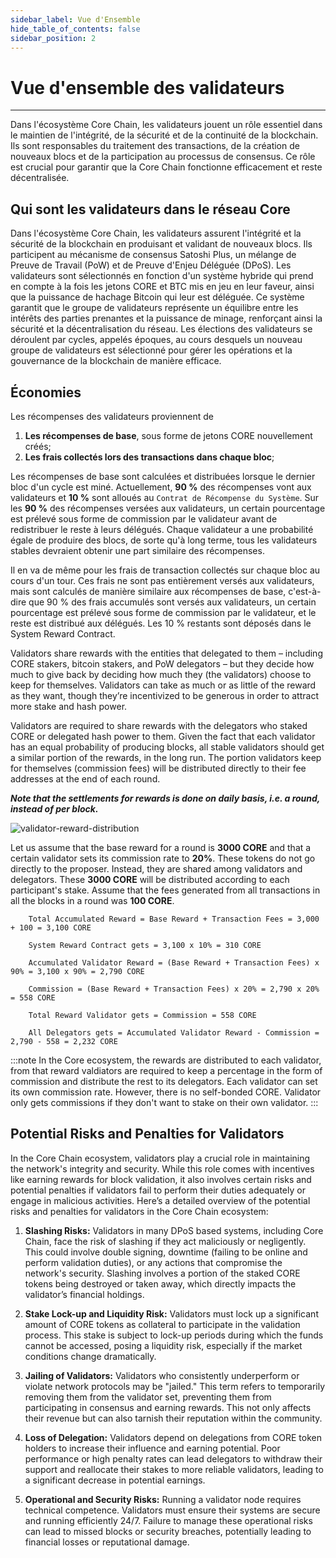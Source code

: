 ```yaml
---
sidebar_label: Vue d'Ensemble
hide_table_of_contents: false
sidebar_position: 2
---
```


# Vue d'ensemble des validateurs

---

Dans l'écosystème Core Chain, les validateurs jouent un rôle essentiel dans le maintien de l'intégrité, de la sécurité et de la continuité de la blockchain. Ils sont responsables du traitement des transactions, de la création de nouveaux blocs et de la participation au processus de consensus. Ce rôle est crucial pour garantir que la Core Chain fonctionne efficacement et reste décentralisée.

## Qui sont les validateurs dans le réseau Core

Dans l'écosystème Core Chain, les validateurs assurent l'intégrité et la sécurité de la blockchain en produisant et validant de nouveaux blocs. Ils participent au mécanisme de consensus Satoshi Plus, un mélange de Preuve de Travail (PoW) et de Preuve d'Enjeu Déléguée (DPoS). Les validateurs sont sélectionnés en fonction d'un système hybride qui prend en compte à la fois les jetons CORE et BTC mis en jeu en leur faveur, ainsi que la puissance de hachage Bitcoin qui leur est déléguée. Ce système garantit que le groupe de validateurs représente un équilibre entre les intérêts des parties prenantes et la puissance de minage, renforçant ainsi la sécurité et la décentralisation du réseau. Les élections des validateurs se déroulent par cycles, appelés époques, au cours desquels un nouveau groupe de validateurs est sélectionné pour gérer les opérations et la gouvernance de la blockchain de manière efficace.

## Économies

Les récompenses des validateurs proviennent de
1. **Les récompenses de base**, sous forme de jetons CORE nouvellement créés;
2. **Les frais collectés lors des transactions dans chaque bloc**;

Les récompenses de base sont calculées et distribuées lorsque le dernier bloc d'un cycle est miné. Actuellement, **90 %** des récompenses vont aux validateurs et **10 %** sont alloués au `Contrat de Récompense du Système`. Sur les **90 %** des récompenses versées aux validateurs, un certain pourcentage est prélevé sous forme de commission par le validateur avant de redistribuer le reste à leurs délégués. Chaque validateur a une probabilité égale de produire des blocs, de sorte qu'à long terme, tous les validateurs stables devraient obtenir une part similaire des récompenses.

Il en va de même pour les frais de transaction collectés sur chaque bloc au cours d'un tour. Ces frais ne sont pas entièrement versés aux validateurs, mais sont calculés de manière similaire aux récompenses de base, c'est-à-dire que 90 % des frais accumulés sont versés aux validateurs, un certain pourcentage est prélevé sous forme de commission par le validateur, et le reste est distribué aux délégués. Les 10 % restants sont déposés dans le System Reward Contract.

Validators share rewards with the entities that delegated to them – including CORE stakers, bitcoin stakers, and PoW delegators – but they decide how much to give back by deciding how much they (the validators) choose to keep for themselves. Validators can take as much or as little of the reward as they want, though they’re incentivized to be generous in order to attract more stake and hash power.

Validators are required to share rewards with the delegators who staked CORE or delegated hash power to them. Given the fact that each validator has an equal probability of producing blocks, all stable validators should get a similar portion of the rewards, in the long run. The portion validators keep for themselves (commission fees) will be distributed directly to their fee addresses at the end of each round.

**_Note that the settlements for rewards is done on daily basis, i.e. a round, instead of per block._**

![validator-reward-distribution](../../../static/img/validator/Reward-Distribution.png)

Let us assume that the base reward for a round is **3000 CORE** and that a certain validator sets its commission rate to **20%**. These tokens do not go directly to the proposer. Instead, they are shared among validators and delegators. These **3000 CORE** will be distributed according to each participant's stake. Assume that the fees generated from all transactions in all the blocks in a round was **100 CORE**.

```maths
    Total Accumulated Reward = Base Reward + Transaction Fees = 3,000 + 100 = 3,100 CORE

    System Reward Contract gets = 3,100 x 10% = 310 CORE  

    Accumulated Validator Reward = (Base Reward + Transaction Fees) x 90% = 3,100 x 90% = 2,790 CORE

    Commission = (Base Reward + Transaction Fees) x 20% = 2,790 x 20% = 558 CORE

    Total Reward Validator gets = Commission = 558 CORE

    All Delegators gets = Accumulated Validator Reward - Commission = 2,790 - 558 = 2,232 CORE
```

:::note
In the Core ecosystem, the rewards are distributed to each validator, from that reward valdiators are required to keep a percentage in the form of commission and distribute the rest to its delegators. Each validator can set its own commission rate. However, there is no self-bonded CORE. Validator only gets commissions if they don't want to stake on their own validator.
:::

## Potential Risks and Penalties for Validators

In the Core Chain ecosystem, validators play a crucial role in maintaining the network's integrity and security. While this role comes with incentives like earning rewards for block validation, it also involves certain risks and potential penalties if validators fail to perform their duties adequately or engage in malicious activities. Here’s a detailed overview of the potential risks and penalties for validators in the Core Chain ecosystem:

1. **Slashing Risks:** Validators in many DPoS based systems, including Core Chain, face the risk of slashing if they act maliciously or negligently. This could involve double signing, downtime (failing to be online and perform validation duties), or any actions that compromise the network's security. Slashing involves a portion of the staked CORE tokens being destroyed or taken away, which directly impacts the validator’s financial holdings.

2. **Stake Lock-up and Liquidity Risk:** Validators must lock up a significant amount of CORE tokens as collateral to participate in the validation process. This stake is subject to lock-up periods during which the funds cannot be accessed, posing a liquidity risk, especially if the market conditions change dramatically.

3. **Jailing of Validators:** Validators who consistently underperform or violate network protocols may be "jailed." This term refers to temporarily removing them from the validator set, preventing them from participating in consensus and earning rewards. This not only affects their revenue but can also tarnish their reputation within the community.

4. **Loss of Delegation:** Validators depend on delegations from CORE token holders to increase their influence and earning potential. Poor performance or high penalty rates can lead delegators to withdraw their support and reallocate their stakes to more reliable validators, leading to a significant decrease in potential earnings.

5. **Operational and Security Risks:** Running a validator node requires technical competence. Validators must ensure their systems are secure and running efficiently 24/7. Failure to manage these operational risks can lead to missed blocks or security breaches, potentially leading to financial losses or reputational damage.
